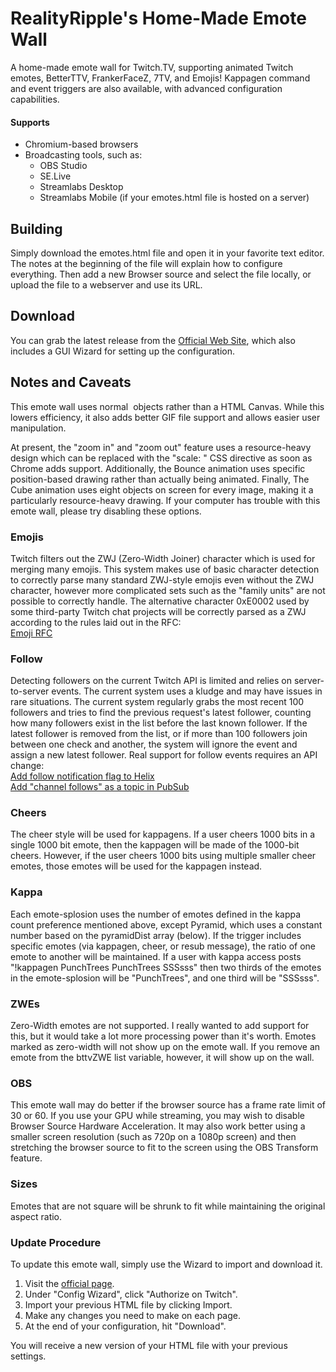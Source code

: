 # RealityRipple's Home-Made Emote Wall
A home-made emote wall for Twitch.TV, supporting animated Twitch emotes, BetterTTV, FrankerFaceZ, 7TV, and Emojis! Kappagen command and event triggers are also available, with advanced configuration capabilities.

#### Supports
 * Chromium-based browsers
 * Broadcasting tools, such as:
   * OBS Studio
   * SE.Live
   * Streamlabs Desktop
   * Streamlabs Mobile (if your emotes.html file is hosted on a server)

## Building
Simply download the emotes.html file and open it in your favorite text editor. The notes at the beginning of the file will explain how to configure everything. Then add a new Browser source and select the file locally, or upload the file to a webserver and use its URL.

## Download
You can grab the latest release from the [Official Web Site](//realityripple.com/Tools/Twitch/EmoteWall/), which also includes a GUI Wizard for setting up the configuration.

## Notes and Caveats

This emote wall uses normal <img> objects rather than a HTML Canvas. While this lowers efficiency, it also adds better GIF file support and allows easier user manipulation.

At present, the "zoom in" and "zoom out" feature uses a resource-heavy design which can be replaced with the "scale: " CSS directive as soon as Chrome adds support. Additionally, the Bounce animation uses specific position-based drawing rather than actually being animated. Finally, The Cube animation uses eight objects on screen for every image, making it a particularly resource-heavy drawing. If your computer has trouble with this emote wall, please try disabling these options.

### Emojis
Twitch filters out the ZWJ (Zero-Width Joiner) character which is used for merging many emojis. This system makes use of basic character detection to correctly parse many standard ZWJ-style emojis even without the ZWJ character, however more complicated sets such as the "family units" are not possible to correctly handle. The alternative character 0xE0002 used by some third-party Twitch chat projects will be correctly parsed as a ZWJ according to the rules laid out in the RFC:  
[Emoji RFC](//gist.github.com/Mm2PL/982c76964fe53f80fcf6b6963bba049f)

### Follow
Detecting followers on the current Twitch API is limited and relies on server-to-server events. The current system uses a kludge and may have issues in rare situations. The current system regularly grabs the most recent 100 followers and tries to find the previous request's latest follower, counting how many followers exist in the list before the last known follower. If the latest follower is removed from the list, or if more than 100 followers join between one check and another, the system will ignore the event and assign a new latest follower. Real support for follow events requires an API change:  
[Add follow notification flag to Helix ](//twitch.uservoice.com/forums/310213/suggestions/41794465)  
[Add "channel follows" as a topic in PubSub ](//twitch.uservoice.com/forums/310213/suggestions/40423873)

### Cheers
The cheer style will be used for kappagens. If a user cheers 1000 bits in a single 1000 bit emote, then the kappagen will be made of the 1000-bit cheers. However, if the user cheers 1000 bits using multiple smaller cheer emotes, those emotes will be used for the kappagen instead.

### Kappa
Each emote-splosion uses the number of emotes defined in the kappa count preference mentioned above, except Pyramid, which uses a constant number based on the pyramidDist array (below). If the trigger includes specific emotes (via kappagen, cheer, or resub message), the ratio of one emote to another will be maintained. If a user with kappa access posts "!kappagen PunchTrees PunchTrees SSSsss" then two thirds of the emotes in the emote-splosion will be "PunchTrees", and one third will be "SSSsss".

### ZWEs
Zero-Width emotes are not supported. I really wanted to add support for this, but it would take a lot more processing power than it's worth. Emotes marked as zero-width will not show up on the emote wall. If you remove an emote from the bttvZWE list variable, however, it will show up on the wall.

### OBS
This emote wall may do better if the browser source has a frame rate limit of 30 or 60. If you use your GPU while streaming, you may wish to disable Browser Source Hardware Acceleration. It may also work better using a smaller screen resolution (such as 720p on a 1080p screen) and then stretching the browser source to fit to the screen using the OBS Transform feature.

### Sizes
Emotes that are not square will be shrunk to fit while maintaining the original aspect ratio.

### Update Procedure

To update this emote wall, simply use the Wizard to import and download it.
 1) Visit the [official page](//realityripple.com/Tools/Twitch/EmoteWall/).
 2) Under "Config Wizard", click "Authorize on Twitch".
 3) Import your previous HTML file by clicking Import.
 4) Make any changes you need to make on each page.
 5) At the end of your configuration, hit "Download".

You will receive a new version of your HTML file with your previous settings.

